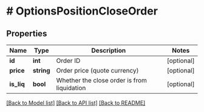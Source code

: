 # # OptionsPositionCloseOrder

## Properties

Name | Type | Description | Notes
------------ | ------------- | ------------- | -------------
**id** | **int** | Order ID | [optional] 
**price** | **string** | Order price (quote currency) | [optional] 
**is_liq** | **bool** | Whether the close order is from liquidation | [optional] 

[[Back to Model list]](../../README.md#documentation-for-models) [[Back to API list]](../../README.md#documentation-for-api-endpoints) [[Back to README]](../../README.md)
